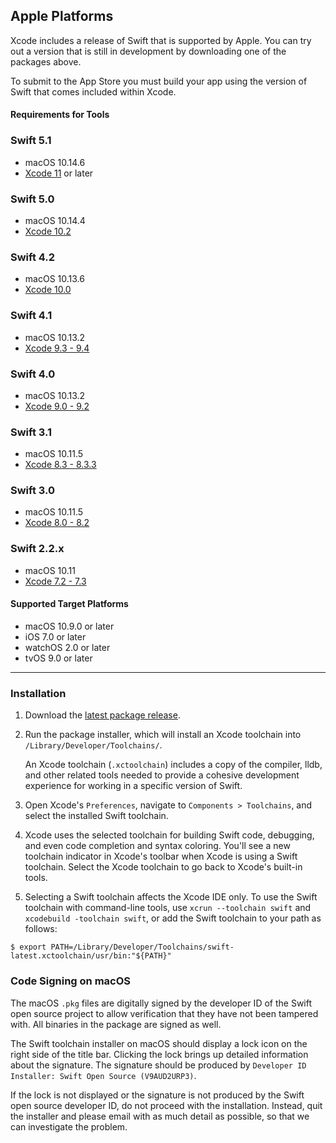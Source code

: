 ## Apple Platforms

Xcode includes a release of Swift that is supported by Apple.
You can try out a version that is still in development
by downloading one of the packages above.

<div class="danger" markdown="1">
To submit to the App Store you must build your app using the version of Swift that comes included within Xcode.
</div>

#### Requirements for Tools

### Swift 5.1
* macOS 10.14.6
* [Xcode 11](https://developer.apple.com/xcode/) or later

### Swift 5.0
* macOS 10.14.4
* [Xcode 10.2](https://developer.apple.com/xcode/)

### Swift 4.2
* macOS 10.13.6
* [Xcode 10.0](https://developer.apple.com/xcode/)

### Swift 4.1
* macOS 10.13.2
* [Xcode 9.3 - 9.4](https://developer.apple.com/xcode/)

### Swift 4.0
* macOS 10.13.2
* [Xcode 9.0 - 9.2](https://developer.apple.com/xcode/)

### Swift 3.1
* macOS 10.11.5
* [Xcode 8.3 - 8.3.3](https://developer.apple.com/xcode/)

### Swift 3.0
* macOS 10.11.5
* [Xcode 8.0 - 8.2](https://developer.apple.com/xcode/)

### Swift 2.2.x
* macOS 10.11
* [Xcode 7.2 - 7.3](https://developer.apple.com/xcode/)

#### Supported Target Platforms

* macOS 10.9.0 or later
* iOS 7.0 or later
* watchOS 2.0 or later
* tvOS 9.0 or later

* * *

### Installation

1. Download the [latest package release](/download).

1. Run the package installer,
   which will install an Xcode toolchain into
   `/Library/Developer/Toolchains/`.

   An Xcode toolchain (`.xctoolchain`) includes a copy of the compiler, lldb, and other related tools needed to provide a cohesive development experience for working in a specific version of Swift.

1. Open Xcode's `Preferences`, navigate to `Components > Toolchains`, and select the installed Swift toolchain.

1. Xcode uses the selected toolchain for building Swift code, debugging, and even code completion and syntax coloring.  You'll see a new toolchain indicator in Xcode's toolbar when Xcode is using a Swift toolchain. Select the Xcode toolchain to go back to Xcode's built-in tools.

1. Selecting a Swift toolchain affects the Xcode IDE only.  To use the Swift toolchain with command-line tools, use `xcrun --toolchain swift` and `xcodebuild -toolchain swift`, or add the Swift toolchain to your path as follows:

~~~ shell
$ export PATH=/Library/Developer/Toolchains/swift-latest.xctoolchain/usr/bin:"${PATH}"
~~~

### Code Signing on macOS

The macOS `.pkg` files are digitally signed
by the developer ID of the Swift open source project
to allow verification that they have not been tampered with.
All binaries in the package are signed as well.

The Swift toolchain installer on macOS
should display a lock icon on the right side of the title bar.
Clicking the lock brings up detailed information about the signature.
The signature should be produced by
`Developer ID Installer: Swift Open Source (V9AUD2URP3)`.

<div class="warning" markdown="1">
If the lock is not displayed
or the signature is not produced by the Swift open source developer ID,
do not proceed with the installation.
Instead, quit the installer
and please email <swift-infrastructure@forums.swift.org>
with as much detail as possible,
so that we can investigate the problem.
</div>
